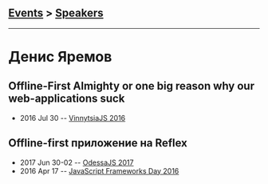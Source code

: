 ## [Events](../README.md) > [Speakers](../speakers.md)
---

# Денис Яремов

## Offline-First Almighty or one big reason why our web-applications suck
- 2016 Jul 30 -- [VinnytsiaJS 2016](https://www.youtube.com/watch?v=u5PPiWwojDY)    
## Offline-first приложение на Reflex
- 2017 Jun 30-02 -- [OdessaJS 2017](https://www.youtube.com/watch?v=GF9tlx2SCOQ)    
- 2016 Apr 17 -- [JavaScript Frameworks Day 2016](https://frameworksdays.com/event/js-frameworks-day-2016/review/offline-first-app-reflex)    
